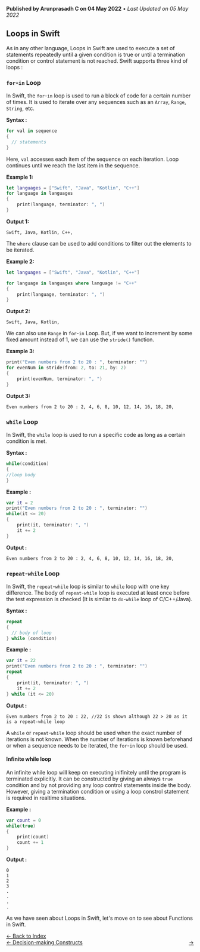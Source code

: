 **Published by Arunprasadh C on 04 May 2022** • *Last Updated on 05 May 2022*

## Loops in Swift
As in any other language, Loops in Swift are used to execute a set of statements repeatedly until a given condition is true or until a termination condition or control statement is not reached. Swift supports three kind of loops :

### `for`-`in` Loop
In Swift, the `for`-`in` loop is used to run a block of code for a certain number of times. It is used to iterate over any sequences such as an `Array`, `Range`, `String`, etc.

**Syntax :**
```swift
for val in sequence
{
  // statements
}
```

Here, `val` accesses each item of the sequence on each iteration. Loop continues until we reach the last item in the sequence.

**Example 1:**
```swift
let languages = ["Swift", "Java", "Kotlin", "C++"]
for language in languages
{
    print(language, terminator: ", ")
}
```

**Output 1:**
```
Swift, Java, Kotlin, C++,
```

The `where` clause can be used to add conditions to filter out the elements to be iterated.

**Example 2:**
```swift
let languages = ["Swift", "Java", "Kotlin", "C++"]

for language in languages where language != "C++"
{
    print(language, terminator: ", ")
}
```

**Output 2:**
```
Swift, Java, Kotlin,
```

We can also use `Range` in `for`-`in` Loop. But, if we want to increment by some fixed amount instead of 1, we can use the `stride()` function.

**Example 3:**
```swift
print("Even numbers from 2 to 20 : ", terminator: "")
for evenNum in stride(from: 2, to: 21, by: 2)
{
    print(evenNum, terminator: ", ")
}
```

**Output 3:**
```
Even numbers from 2 to 20 : 2, 4, 6, 8, 10, 12, 14, 16, 18, 20,
```

### `while` Loop
In Swift, the `while` loop is used to run a specific code as long as a certain condition is met.

**Syntax :**
```swift
while(condition)
{
//loop body
}
```

**Example :**
```swift
var it = 2
print("Even numbers from 2 to 20 : ", terminator: "")
while(it <= 20)
{
    print(it, terminator: ", ")
    it += 2
}
```

**Output :**
```
Even numbers from 2 to 20 : 2, 4, 6, 8, 10, 12, 14, 16, 18, 20,
```

### `repeat`-`while` Loop
In Swift, the `repeat`-`while` loop is similar to `while` loop with one key difference. The body of `repeat`-`while` loop is executed at least once before the test expression is checked (It is similar to `do`-`while` loop of C/C++/Java).

**Syntax :**
```swift
repeat 
{
  // body of loop
} while (condition)
```

**Example :**
```swift
var it = 22
print("Even numbers from 2 to 20 : ", terminator: "")
repeat
{
    print(it, terminator: ", ")
    it += 2
} while (it <= 20)
```

**Output :**
```
Even numbers from 2 to 20 : 22, //22 is shown although 22 > 20 as it is a repeat-while loop
```

A `while` or `repeat`-`while` loop should be used when the exact number of iterations is not known. When the number of iterations is known beforehand or when a sequence needs to be iterated, the `for`-`in` loop should be used.

#### Infinite while loop
An infinite while loop will keep on executing inifinitely until the program is terminated explicitly. It can be constructed by giving an always `true` condition and by not providing any loop control statements inside the body. However, giving a termination condition or using a loop constrol statement is required in realtime situations.

**Example :**
```swift
var count = 0
while(true)
{
    print(count)
    count += 1
}
```

**Output :**
```
0
1
2
3
.
.
.
.
```

As we have seen about Loops in Swift, let's move on to see about Functions in Swift.

<a href="https://techinessoverloaded.github.io/iOSAppDevBasics/index.html">&larr; Back to Index</a>
<br>
<span style="float: left">
<a href="https://techinessoverloaded.github.io/iOSAppDevBasics/decision.html">&larr; Decision-making Constructs</a>
</span>
<span style="float: right">
<a href="https://techinessoverloaded.github.io/iOSAppDevBasics/.html"> &rarr;</a>
</span>
